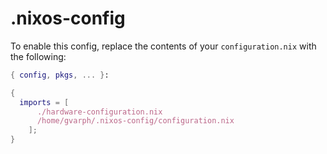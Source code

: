 # .nixos-config

To enable this config, replace the contents of your `configuration.nix` with the following:

```nix
{ config, pkgs, ... }:

{
  imports = [
      ./hardware-configuration.nix
      /home/gvarph/.nixos-config/configuration.nix
    ];
}
```